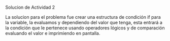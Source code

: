 Solucion de Actividad 2

La solucion para el problema fue crear una estructura de condición if para la variable, la evaluamos y dependiendo del valor que tenga, esta entrará a la condición que le pertenece usando operadores lógicos y de comparación evaluando el valor e imprimiendo en pantalla.
